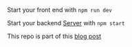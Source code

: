 Start your front end with `npm run dev`

Start your backend [Server](https://github.com/DVGY/leaflet-custom-tiles-server) with `npm start`

This repo is part of this [blog post](https://techispapa.hashnode.dev/how-to-load-high-resolution-images-in-your-web-application)
